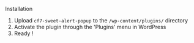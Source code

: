 Installation

1. Upload `cf7-sweet-alert-popup` to the `/wp-content/plugins/` directory
2. Activate the plugin through the \'Plugins\' menu in WordPress
3. Ready !